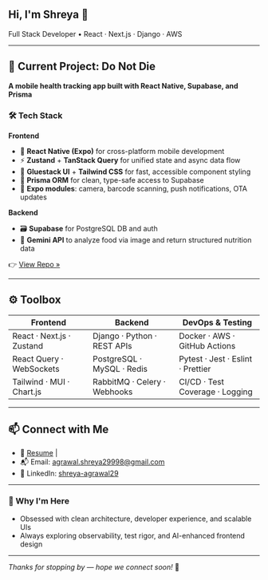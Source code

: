 <!-- Banner / Header -->
## Hi, I'm Shreya 👋
Full Stack Developer • React · Next.js · Django · AWS

---

## 🔭 Current Project: Do Not Die
**A mobile health tracking app built with React Native, Supabase, and Prisma**

### 🛠️ Tech Stack

**Frontend**
- 🧠 **React Native (Expo)** for cross-platform mobile development
- ⚡ **Zustand** + **TanStack Query** for unified state and async data flow
- 🎨 **Gluestack UI** + **Tailwind CSS** for fast, accessible component styling
- 🔌 **Prisma ORM** for clean, type-safe access to Supabase
- 📸 **Expo modules**: camera, barcode scanning, push notifications, OTA updates

**Backend**
- 🗃️ **Supabase** for PostgreSQL DB and auth
- 🤖 **Gemini API** to analyze food via image and return structured nutrition data

👉 [View Repo »](https://github.com/dark-night-queen/do-not-die)


---

## ⚙️ Toolbox

| Frontend             | Backend                  | DevOps & Testing         |
|----------------------|--------------------------|--------------------------|
| React · Next.js · Zustand | Django · Python · REST APIs | Docker · AWS · GitHub Actions |
| React Query · WebSockets    | PostgreSQL · MySQL · Redis | Pytest · Jest · Eslint · Prettier |
| Tailwind · MUI · Chart.js    | RabbitMQ · Celery · Webhooks | CI/CD · Test Coverage · Logging |

---

## 📫 Connect with Me
- 📄 [Resume](https://docs.google.com/document/d/1_LGzyKsxERwCp1Nu6j56riVSvzy7RBkhghpGe5mpbZk/edit?usp=sharing) | <!-- 🌐 [Portfolio / Demo Site](#) -->
- 📬 Email: agrawal.shreya29998@gmail.com  
- 🔗 LinkedIn: [shreya-agrawal29](https://www.linkedin.com/in/shreya-agrawal29/)

---

### 📌 Why I'm Here
- Obsessed with clean architecture, developer experience, and scalable UIs  
- Always exploring observability, test rigor, and AI-enhanced frontend design

---

*Thanks for stopping by — hope we connect soon!* 💬

<!--
**dark-night-queen/dark-night-queen** is a ✨ _special_ ✨ repository because its `README.md` (this file) appears on your GitHub profile.

Here are some ideas to get you started:

- 🔭 I’m currently working on ...
- 🌱 I’m currently learning ...
- 👯 I’m looking to collaborate on ...
- 🤔 I’m looking for help with ...
- 💬 Ask me about ...
- 📫 How to reach me: ...
- 😄 Pronouns: ...
- ⚡ Fun fact: ...
-->
